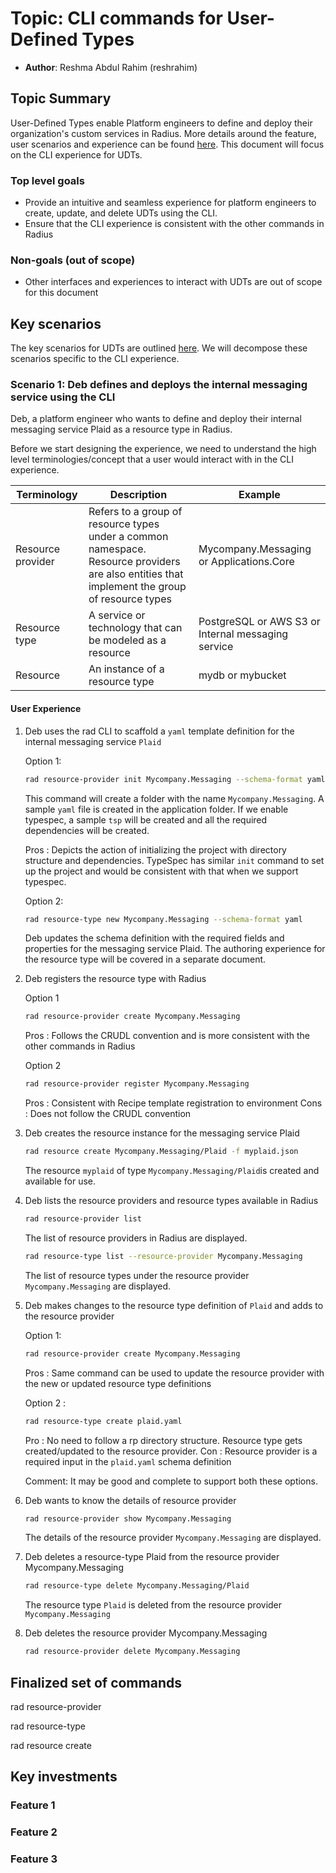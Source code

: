 # Topic: CLI commands for User-Defined Types

* **Author**: Reshma Abdul Rahim (reshrahim)

## Topic Summary
<!-- A paragraph or two to summarize the topic area. Just define it in summary form so we all know what it is. -->
User-Defined Types enable Platform engineers to define and deploy their organization's custom services in Radius. More details around the feature, user scenarios and experience can be found [here](/architecture/2024-06-resource-extensibility-feature-spec.md). This document will focus on the CLI experience for UDTs.

### Top level goals
<!-- At the most basic level, what are we trying to accomplish? -->
- Provide an intuitive and seamless experience for platform engineers to create, update, and delete UDTs using the CLI.
- Ensure that the CLI experience is consistent with the other commands in Radius

### Non-goals (out of scope)
<!-- What are we explicitly not trying to accomplish? -->
- Other interfaces and experiences to interact with UDTs are out of scope for this document

## Key scenarios
<!-- List ~3-7 high level scenarios to clarify the value and point to how we will decompose this big area into component capabilities. We may ultimately have more than one level of scenario. -->
The key scenarios for UDTs are outlined [here](/architecture/2024-06-resource-extensibility-feature-spec.md). We will decompose these scenarios specific to the CLI experience.

### Scenario 1: Deb defines and deploys the internal messaging service using the CLI
<!-- One or two sentence summary -->
Deb, a platform engineer who wants to define and deploy their internal messaging service Plaid as a resource type in Radius. 

Before we start designing the experience, we need to understand the high level terminologies/concept that a user would interact with in the CLI experience.

| Terminology | Description | Example |
|-------------|-------------|---------|
|Resource provider | Refers to a group of resource types under a common namespace. Resource providers are also entities that implement the group of resource types | Mycompany.Messaging or Applications.Core |
|Resource type | A service or technology that can be modeled as a resource | PostgreSQL or AWS S3 or Internal messaging service |
|Resource | An instance of a resource type | mydb or mybucket |

#### User Experience

1. Deb uses the rad CLI to scaffold a `yaml` template definition for the internal messaging service `Plaid`

    Option 1:

    ```bash
    rad resource-provider init Mycompany.Messaging --schema-format yaml
    ```
        
    This command will create a folder with the name `Mycompany.Messaging`. A sample `yaml` file is created in the application folder. If we enable typespec, a sample `tsp` will be created and all the required dependencies will be created.

    Pros : Depicts the action of initializing the project with directory structure and dependencies. TypeSpec has similar `init` command to set up the project and would be consistent with that when we support typespec.

    Option 2:

    ```bash
    rad resource-type new Mycompany.Messaging --schema-format yaml
    ```
    
    Deb updates the schema definition with the required fields and properties for the messaging service Plaid. The authoring experience for the resource type will be covered in a separate document.

2. Deb registers the resource type with Radius

    Option 1 

    ```bash
    rad resource-provider create Mycompany.Messaging
    ```
    Pros : Follows the CRUDL convention and is more consistent with the other commands in Radius

    Option 2

    ```bash
    rad resource-provider register Mycompany.Messaging
    ```
    Pros : Consistent with Recipe template registration to environment
    Cons : Does not follow the CRUDL convention

3. Deb creates the resource instance for the messaging service Plaid

    ```bash
    rad resource create Mycompany.Messaging/Plaid -f myplaid.json
    ```
    The resource `myplaid` of type `Mycompany.Messaging/Plaid`is created and available for use.

4. Deb lists the resource providers and resource types available in Radius

    ```bash
    rad resource-provider list
    ```
    The list of resource providers in Radius are displayed.

    ```bash
    rad resource-type list --resource-provider Mycompany.Messaging
    ```
    The list of resource types under the resource provider `Mycompany.Messaging` are displayed.

5. Deb makes changes to the resource type definition of `Plaid` and adds to the resource provider

    Option 1:

    ```bash
    rad resource-provider create Mycompany.Messaging
    ```
    Pros : Same command can be used to update the resource provider with the new or updated resource type definitions

    Option 2 :

    ```bash
    rad resource-type create plaid.yaml 
    ```
    Pro : No need to follow a rp directory structure. Resource type gets created/updated to the resource provider. 
    Con : Resource provider is a required input in the `plaid.yaml` schema definition

    Comment: It may be good and complete to support both these options.

6. Deb wants to know the details of resource provider

    ```bash
    rad resource-provider show Mycompany.Messaging
    ```
    The details of the resource provider `Mycompany.Messaging` are displayed.

7. Deb deletes a resource-type Plaid from the resource provider Mycompany.Messaging

    ```bash
    rad resource-type delete Mycompany.Messaging/Plaid
    ```
    The resource type `Plaid` is deleted from the resource provider `Mycompany.Messaging`

8. Deb deletes the resource provider Mycompany.Messaging

    ```bash
    rad resource-provider delete Mycompany.Messaging
    ```


## Finalized set of commands 

rad resource-provider 

rad resource-type

rad resource create

## Key investments
<!-- List the features required to enable this scenario(s). -->

### Feature 1
<!-- One or two sentence summary -->

### Feature 2
<!-- One or two sentence summary -->

### Feature 3
<!-- One or two sentence summary -->

